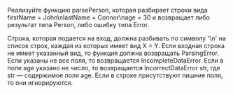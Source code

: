 Реализуйте функцию parsePerson, которая разбирает строки вида firstName = John\nlastName = Connor\nage = 30 и возвращает либо результат типа Person, либо ошибку типа Error.

Строка, которая подается на вход, должна разбивать по символу '\n' на список строк, каждая из которых имеет вид X = Y. Если входная строка не имеет указанный вид, то функция должна возвращать ParsingError.
Если указаны не все поля, то возвращается IncompleteDataError.
Если в поле age указано не число, то возвращается IncorrectDataError str, где str — содержимое поля age.
Если в строке присутствуют лишние поля, то они игнорируются.